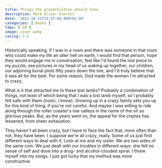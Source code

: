 ```yaml
---
title: Things the grandchildren should know
description: Mark Oliver Everett
date: '2012-10-12T15:57:00.000+02:00'
categories: [ Books ]
tags: [ EN ]
image: cover.webp
rating: 3.5
---
```


Historically speaking, if I was in a room and there was someone in that room who could make my life an utter hell on earth, I would find that person, hope they would engage me in conversation, feel like I'd found the lost piece to my puzzle, see pictures in my head of us waking up together, our children, our adjoining burial plots fifty years down the line, and I'd truly believe that it was all for the best. For some reason, God made the women I'm attracted to crazy.

What is it that attracted me to these lost lambs? Probably a combination of things, not least of which being that I was a lost lamb myself, so I probably felt safe with them (ironic, I know). Growing up in a crazy family sets you up for this kind of thing, if you're not careful. And maybe I was willing to ride along through the roller coaster's low valleys in the name of the oh so glorious peaks. But, as the years went on, the appeal for the crazies has lessened, from sheer exhaustion.

They haven't all been crazy, but I have to face the fact that, more often than not, they have been. I suppose we're all crazy, really. Some of us just find different ways to deal with it. Look at me and my sister. We are two sides of the same coin. We just dealt with our troubles in different ways: she felt no sense of self and dove into a drug- and alcohol-clouded spiral. I threw myself into my songs. I just got lucky that my method was more constructive.
